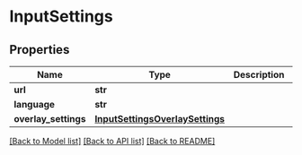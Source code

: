 # InputSettings

## Properties
Name | Type | Description | Notes
------------ | ------------- | ------------- | -------------
**url** | **str** |  | [optional] 
**language** | **str** |  | [optional] 
**overlay_settings** | [**InputSettingsOverlaySettings**](InputSettingsOverlaySettings.md) |  | [optional] 

[[Back to Model list]](../README.md#documentation-for-models) [[Back to API list]](../README.md#documentation-for-api-endpoints) [[Back to README]](../README.md)


